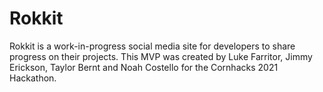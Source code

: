 # Rokkit

Rokkit is a work-in-progress social media site for developers to share progress on their projects. This MVP was created by Luke Farritor, Jimmy Erickson, Taylor Bernt and Noah Costello for the Cornhacks 2021 Hackathon.
